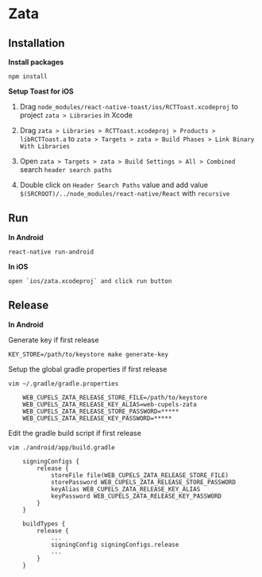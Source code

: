 # Zata

## Installation

**Install packages**

    npm install

**Setup Toast for iOS**

1. Drag `node_modules/react-native-toast/ios/RCTToast.xcodeproj` to project `zata > Libraries` in Xcode

2. Drag `zata > Libraries > RCTToast.xcodeproj > Products > libRCTToast.a` to `zata > Targets > zata > Build Phases > Link Binary With Libraries`

3. Open `zata > Targets > zata > Build Settings > All > Combined` search `header search paths`

4. Double click on `Header Search Paths` value and add value `$(SRCROOT)/../node_modules/react-native/React` with `recursive`

## Run

**In Android**

    react-native run-android

**In iOS**

    open `ios/zata.xcodeproj` and click run button

## Release

**In Android**

Generate key if first release

    KEY_STORE=/path/to/keystore make generate-key

Setup the global gradle properties if first release

    vim ~/.gradle/gradle.properties

        WEB_CUPELS_ZATA_RELEASE_STORE_FILE=/path/to/keystore
        WEB_CUPELS_ZATA_RELEASE_KEY_ALIAS=web-cupels-zata
        WEB_CUPELS_ZATA_RELEASE_STORE_PASSWORD=*****
        WEB_CUPELS_ZATA_RELEASE_KEY_PASSWORD=*****

Edit the gradle build script if first release

    vim ./android/app/build.gradle

        signingConfigs {
            release {
                storeFile file(WEB_CUPELS_ZATA_RELEASE_STORE_FILE)
                storePassword WEB_CUPELS_ZATA_RELEASE_STORE_PASSWORD
                keyAlias WEB_CUPELS_ZATA_RELEASE_KEY_ALIAS
                keyPassword WEB_CUPELS_ZATA_RELEASE_KEY_PASSWORD
            }
        }

        buildTypes {
            release {
                ...
                signingConfig signingConfigs.release
                ...
            }
        }

